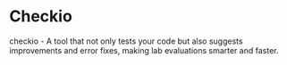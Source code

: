 # Checkio
checkio - A tool that not only tests your code but also suggests improvements and error fixes, making lab evaluations smarter and faster.
